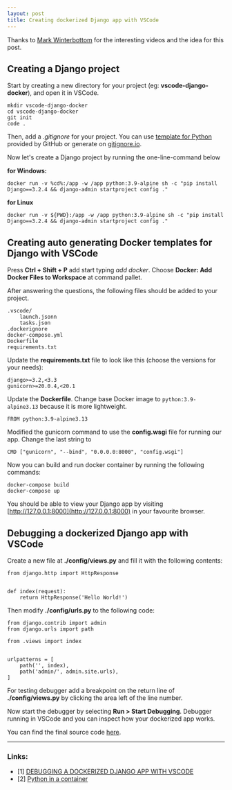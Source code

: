 ```yaml
---
layout: post
title: Creating dockerized Django app with VSCode
---
```


Thanks to [Mark Winterbottom](https://www.youtube.com/c/LondonAppDeveloper) for the interesting videos and the idea for this post.

## Creating a Django project

Start by creating a new directory for your project (eg: **vscode-django-docker**), and open it in VSCode.

    mkdir vscode-django-docker
    cd vscode-django-docker
    git init
    code .

Then, add a *.gitignore* for your project. You can use [template for Python](https://github.com/github/gitignore/blob/master/Python.gitignore) provided by GitHub or 
generate on [gitignore.io](https://www.toptal.com/developers/gitignore).

Now let's create a Django project by running the one-line-command below

**for Windows:**

    docker run -v %cd%:/app -w /app python:3.9-alpine sh -c "pip install Django==3.2.4 && django-admin startproject config ."

**for Linux**

    docker run -v ${PWD}:/app -w /app python:3.9-alpine sh -c "pip install Django==3.2.4 && django-admin startproject config ."

## Creating auto generating Docker templates for Django with VSCode

Press **Ctrl + Shift + P** add start typing *add docker*. Choose **Docker: Add Docker Files to Workspace** at command pallet.

After answering the questions, the following files should be added to your project.

    .vscode/
        launch.jsonn
        tasks.json
    .dockerignore
    docker-compose.yml
    Dockerfile
    requirements.txt

Update the **requirements.txt** file to look like this (choose the versions for your needs):

    django>=3.2,<3.3
    gunicorn>=20.0.4,<20.1

Update the **Dockerfile**. Change base Docker image to `python:3.9-alpine3.13` because it is more lightweight.

    FROM python:3.9-alpine3.13

Modified the gunicorn command to use the **config.wsgi** file for running our app. Change the last string to
    
    CMD ["gunicorn", "--bind", "0.0.0.0:8000", "config.wsgi"]

Now you can build and run docker container by running the following commands:

    docker-compose build
    docker-compose up

You should be able to view your Django app by visiting [http://127.0.0.1:8000](http://127.0.0.1:8000) in your favourite browser.

## Debugging a dockerized Django app with VSCode

Create a new file at **./config/views.py** and fill it with the following contents:

    from django.http import HttpResponse


    def index(request):
        return HttpResponse('Hello World!')

Then modify **./config/urls.py** to the following code:

    from django.contrib import admin
    from django.urls import path

    from .views import index


    urlpatterns = [
        path('', index),
        path('admin/', admin.site.urls),
    ]

For testing debugger add a breakpoint on the return line of **./config/views.py** by clicking the area left of the line number.

Now start the debugger by selecting **Run > Start Debugging**. Debugger running in VSCode and you can inspect how your dockerized app works.

You can find the final source code [here](https://github.com/Vostbur/vscode-django-docker).

----
### Links:

- [1] [DEBUGGING A DOCKERIZED DJANGO APP WITH VSCODE](https://londonappdeveloper.com/debugging-a-dockerized-django-app-with-vscode/)
- [2] [Python in a container](https://code.visualstudio.com/docs/containers/quickstart-python)
